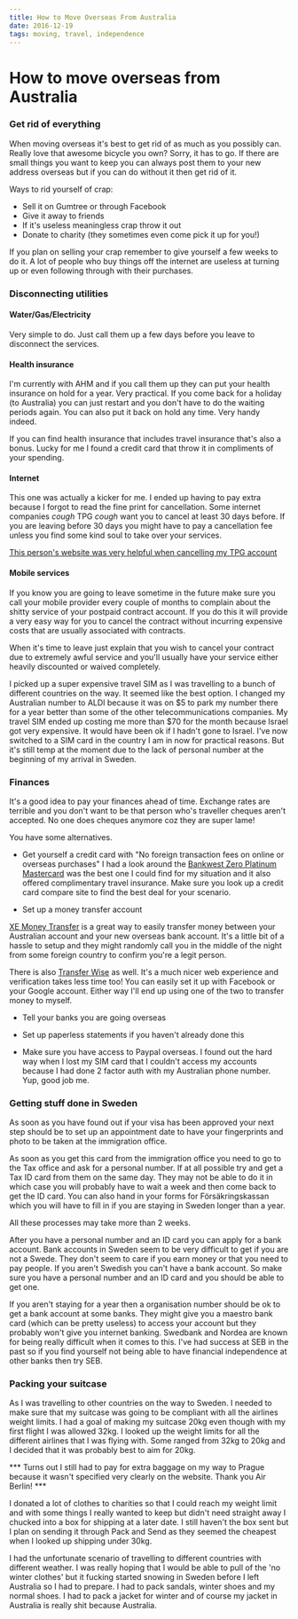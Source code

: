 ```yaml
---
title: How to Move Overseas From Australia
date: 2016-12-19
tags: moving, travel, independence
---
```


# How to move overseas from Australia

### Get rid of everything

When moving overseas it's best to get rid of as much as you possibly can. Really love that awesome bicycle you own? Sorry, it has to go. If there are small things you want to keep you can always post them to your new address overseas but if you can do without it then get rid of it.

Ways to rid yourself of crap:

- Sell it on Gumtree or through Facebook
- Give it away to friends
- If it's useless meaningless crap throw it out
- Donate to charity (they sometimes even come pick it up for you!)

If you plan on selling your crap remember to give yourself a few weeks to do it. A lot of people who buy things off the internet are useless at turning up or even following through with their purchases.

### Disconnecting utilities

#### Water/Gas/Electricity
Very simple to do. Just call them up a few days before you leave to disconnect the services.

#### Health insurance
I'm currently with AHM and if you call them up they can put your health insurance on hold for a year. Very practical. If you come back for a holiday (to Australia) you can just restart and you don't have to do the waiting periods again. You can also put it back on hold any time. Very handy indeed.

If you can find health insurance that includes travel insurance that's also a bonus. Lucky for me I found a credit card that throw it in compliments of your spending.

#### Internet
This one was actually a kicker for me. I ended up having to pay extra because I forgot to read the fine print for cancellation. Some internet companies *cough* TPG *cough* want you to cancel at least 30 days before. If you are leaving before 30 days you might have to pay a cancellation fee unless you find some kind soul to take over your services.

[This person's website was very helpful when cancelling my TPG account](http://www.wes.id.au/2014/02/cancel-tpg-adsl/)

#### Mobile services
If you know you are going to leave sometime in the future make sure you call your mobile provider every couple of months to complain about the shitty service of your postpaid contract account. If you do this it will provide a very easy way for you to cancel the contract without incurring expensive costs that are usually associated with contracts.

When it's time to leave just explain that you wish to cancel your contract due to extremely awful service and you'll usually have your service either heavily discounted or waived completely.

I picked up a super expensive travel SIM as I was travelling to a bunch of different countries on the way. It seemed like the best option. I changed my Australian number to ALDI because it was on $5 to park my number there for a year better than some of the other telecommunications companies. My travel SIM ended up costing me more than $70 for the month because Israel got very expensive. It would have been ok if I hadn't gone to Israel. I've now switched to a SIM card in the country I am in now for practical reasons. But it's still temp at the moment due to the lack of personal number at the beginning of my arrival in Sweden.

### Finances
It's a good idea to pay your finances ahead of time. Exchange rates are terrible and you don't want to be that person who's traveller cheques aren't accepted. No one does cheques anymore coz they are super lame!

You have some alternatives.

- Get yourself a credit card with "No foreign transaction fees on online or overseas purchases"
I had a look around the [Bankwest Zero Platinum Mastercard](http://www.bankwest.com.au/personal/credit-cards/compare-credit-cards/zero-mastercard-no-annual-fee-credit-cards) was the best one I could find for my situation and it also offered complimentary travel insurance. Make sure you look up a credit card compare site to find the best deal for your scenario.

- Set up a money transfer account

[XE Money Transfer](http://www.xe.com/xemoneytransfer/au/?WT.seg_1=XTR-400x30-XHOM-ADH-AU-V01-161031) is a great way to easily transfer money between your Australian account and your new overseas bank account. It's a little bit of a hassle to setup and they might randomly call you in the middle of the night from some foreign country to confirm you're a legit person.

There is also [Transfer Wise](https://transferwise.com/) as well. It's a much nicer web experience and verification takes less time too! You can easily set it up with Facebook or your Google account. Either way I'll end up using one of the two to transfer money to myself.

- Tell your banks you are going overseas

- Set up paperless statements if you haven't already done this

- Make sure you have access to Paypal overseas. I found out the hard way when I lost my SIM card that I couldn't access my accounts because I had done 2 factor auth with my Australian phone number. Yup, good job me.

### Getting stuff done in Sweden

As soon as you have found out if your visa has been approved your next step should be to set up an appointment date to have your fingerprints and photo to be taken at the immigration office.

As soon as you get this card from the immigration office you need to go to the Tax office and ask for a personal number. If at all possible try and get a Tax ID card from them on the same day. They may not be able to do it in which case you will probably have to wait a week and then come back to get the ID card. You can also hand in your forms for Försäkringskassan which you will have to fill in if you are staying in Sweden longer than a year.

All these processes may take more than 2 weeks.

After you have a personal number and an ID card you can apply for a bank account. Bank accounts in Sweden seem to be very difficult to get if you are not a Swede. They don't seem to care if you earn money or that you need to pay people. If you aren't Swedish you can't have a bank account. So make sure you have a personal number and an ID card and you should be able to get one.

If you aren't staying for a year then a organisation number should be ok to get a bank account at some banks. They might give you a maestro bank card (which can be pretty useless) to access your account but they probably won't give you internet banking. Swedbank and Nordea are known for being really difficult when it comes to this. I've had success at SEB in the past so if you find yourself not being able to have financial independence at other banks then try SEB.  

### Packing your suitcase

As I was travelling to other countries on the way to Sweden. I needed to make sure that my suitcase was going to be compliant with all the airlines weight limits. I had a goal of making my suitcase 20kg even though with my first flight I was allowed 32kg. I looked up the weight limits for all the different airlines that I was flying with. Some ranged from 32kg to 20kg and I decided that it was probably best to aim for 20kg.

*** Turns out I still had to pay for extra baggage on my way to Prague because it wasn't specified very clearly on the website. Thank you Air Berlin! ***

I donated a lot of clothes to charities so that I could reach my weight limit and with some things I really wanted to keep but didn't need straight away I chucked into a box for shipping at a later date. I still haven't the box sent but I plan on sending it through Pack and Send as they seemed the cheapest when I looked up shipping under 30kg.

I had the unfortunate scenario of travelling to different countries with different weather. I was really hoping that I would be able to pull of the 'no winter clothes' but it fucking started snowing in Sweden before I left Australia so I had to prepare. I had to pack sandals, winter shoes and my normal shoes. I had to pack a jacket for winter and of course my jacket in Australia is really shit because Australia.
